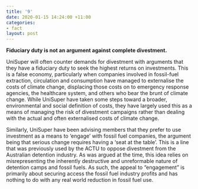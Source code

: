 ```yaml
---
title: '9'
date: 2020-01-15 14:24:00 +11:00
categories:
- fact
layout: post
---
```


**Fiduciary duty is not an argument against complete divestment.**

UniSuper will often counter demands for divestment with arguments that they have a fiduciary duty to seek the highest returns on investments. This is a false economy, particularly when companies involved in fossil-fuel extraction, circulation and consumption have managed to externalise the costs of climate change, displacing those costs on to emergency response agencies, the healthcare system, and others who bear the brunt of climate change. While UniSuper have taken some steps toward a broader, environmental and social definition of costs, they have largely used this as a means of managing the risk of divestment campaigns rather than dealing with the actual and often externalised costs of climate change.

Similarly, UniSuper have been advising members that they prefer to use investment as a means to ‘engage’ with fossil fuel companies, the argument being that serious change requires having a ‘seat at the table’. This is a line that was previously used by the ACTU to oppose divestment from the Australian detention industry. As was argued at the time, this idea relies on misrepresenting the inherently destructive and unreformable nature of detention camps and fossil fuels. As such, the appeal to “engagement” is primarily about securing access the fossil fuel industry profits and has nothing to do with any real world reduction in fossil fuel use.
